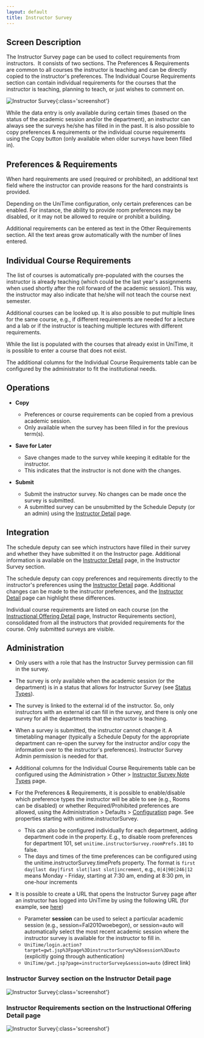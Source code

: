 ```yaml
---
layout: default
title: Instructor Survey
---
```



## Screen Description

The Instructor Survey page can be used to collect requirements from instructors.  It consists of two sections. The Preferences & Requirements are common to all courses the instructor is teaching and can be directly copied to the instructor's preferences. The Individual Course Requirements section can contain individual requirements for the courses that the instructor is teaching, planning to teach, or just wishes to comment on.

![Instructor Survey](images/instructor-survey-1.png){:class='screenshot'}

While the data entry is only available during certain times (based on the status of the academic session and/or the department), an instructor can always see the surveys he/she has filled in in the past. It is also possible to copy preferences & requirements or the individual course requirements using the Copy button (only available when older surveys have been filled in).

## Preferences & Requirements

When hard requirements are used (required or prohibited), an additional text field where the instructor can provide reasons for the hard constraints is provided.

Depending on the UniTime configuration, only certain preferences can be enabled. For instance, the ability to provide room preferences may be disabled, or it may not be allowed to require or prohibit a building.

Additional requirements can be entered as text in the Other Requirements section. All the text areas grow automatically with the number of lines entered.

## Individual Course Requirements

The list of courses is automatically pre-populated with the courses the instructor is already teaching (which could be the last year's assignments when used shortly after the roll forward of the academic session). This way, the instructor may also indicate that he/she will not teach the course next semester.

Additional courses can be looked up. It is also possible to put multiple lines for the same course, e.g., if different requirements are needed for a lecture and a lab or if the instructor is teaching multiple lectures with different requirements.

While the list is populated with the courses that already exist in UniTime, it is possible to enter a course that does not exist.

The additional columns for the Individual Course Requirements table can be configured by the administrator to fit the institutional needs.

## Operations

* **Copy**
	* Preferences or course requirements can be copied from a previous academic session.
	* Only available when the survey has been filled in for the previous term(s). 

* **Save for Later**
	* Save changes made to the survey while keeping it editable for the instructor.
	* This indicates that the instructor is not done with the changes.

* **Submit**
	* Submit the instructor survey. No changes can be made once the survey is submitted.
	* A submitted survey can be unsubmitted by the Schedule Deputy (or an admin) using the [Instructor Detail](https://sites.google.com/unitime.org/help48/instructor-detail) page.

## Integration

The schedule deputy can see which instructors have filled in their survey and whether they have submitted it on the Instructor page. Additional information is available on the [Instructor Detail](instructor-detail) page, in the Instructor Survey section.

The schedule deputy can copy preferences and requirements directly to the instructor's preferences using the [Instructor Detail](instructor-detail) page. Additional changes can be made to the instructor preferences, and the [Instructor Detail](instructor-detail) page can highlight these differences.

Individual course requirements are listed on each course (on the [Instructional Offering Detail](instructional-offering-detail) page, Instructor Requirements section), consolidated from all the instructors that provided requirements for the course. Only submitted surveys are visible.

## Administration

* Only users with a role that has the Instructor Survey permission can fill in the survey.

* The survey is only available when the academic session (or the department) is in a status that allows for Instructor Survey (see [Status Types](status-types)).

* The survey is linked to the external id of the instructor. So, only instructors with an external id can fill in the survey, and there is only one survey for all the departments that the instructor is teaching.

* When a survey is submitted, the instructor cannot change it. A timetabling manager (typically a Schedule Deputy for the appropriate department can re-open the survey for the instructor and/or copy the information over to the instructor's preferences). Instructor Survey Admin permission is needed for that.

* Additional columns for the Individual Course Requirements table can be configured using the Administration > Other > [Instructor Survey Note Types](instructor-survey-note-types) page.

* For the Preferences & Requirements, it is possible to enable/disable which preference types the instructor will be able to see (e.g., Rooms can be disabled) or whether Required/Prohibited preferences are allowed, using the Administration > Defaults > [Configuration](application-configuration) page. See properties starting with unitime.instructorSurvey.
	* This can also be configured individually for each department, adding department code in the property. E.g., to disable room preferences for department 101, set `unitime.instructorSurvey.roomPrefs.101` to false.
	* The days and times of the time preferences can be configured using the unitime.instructorSurvey.timePrefs property. The format is `first day|last day|first slot|last slot|increment`, e.g., `0|4|90|246|12` means Monday - Friday, starting at 7:30 am, ending at 8:30 pm, in one-hour increments

* It is possible to create a URL that opens the Instructor Survey page after an instructor has logged into UniTime by using the following URL (for example, see [here](https://demo.unitime.org/UniTime/login.action?target=gwt.jsp%3Fpage%3DinstructorSurvey%26session%3Dauto))
	* Parameter **session** can be used to select a particular academic session (e.g., session=Fal2010woebegon), or session=auto will automatically select the most recent academic session where the instructor survey is available for the instructor to fill in.
	* `UniTime/login.action?target=gwt.jsp%3Fpage%3DinstructorSurvey%26session%3Dauto` (explicitly going through authentication) 
	* `UniTime/gwt.jsp?page=instructorSurvey&session=auto` (direct link)

### Instructor Survey section on the Instructor Detail page

![Instructor Survey](images/instructor-survey-2.png){:class='screenshot'}


### Instructor Requirements section on the Instructional Offering Detail page

![Instructor Survey](images/instructor-survey-3.png){:class='screenshot'}

